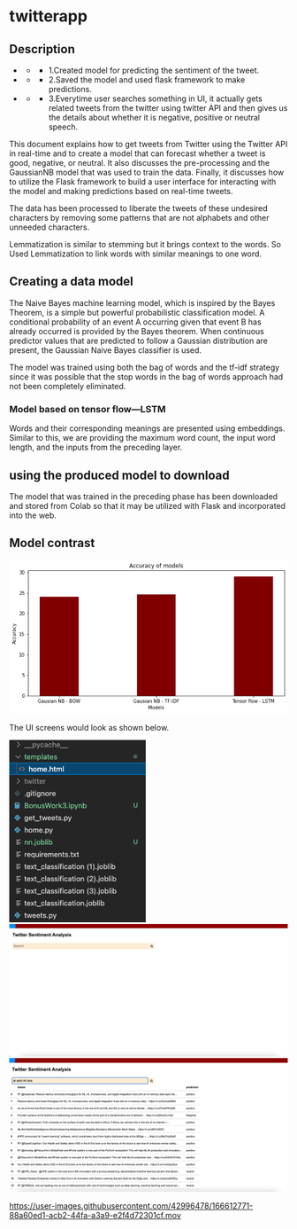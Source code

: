 # twitterapp
## Description
- - - 1.Created model for predicting the sentiment of the tweet.
- - - 2.Saved the model and used flask framework to make predictions.
- - - 3.Everytime user searches something in UI, it actually gets related tweets from the twitter using twitter API and then gives us the details about whether it is negative, positive or neutral speech.


This document explains how to get tweets from Twitter using the Twitter API in real-time and to create a model that can forecast whether a tweet is good, negative, or neutral. It also discusses the pre-processing and the GaussianNB model that was used to train the data.
Finally, it discusses how to utilize the Flask framework to build a user interface for interacting with the model and making predictions based on real-time tweets.


The data has been processed to liberate the tweets of these undesired characters by removing some patterns that are not alphabets and other unneeded characters.


 Lemmatization is similar to stemming but it brings context to the words. So Used Lemmatization to link words
with similar meanings to one word. 


## Creating a data model

The Naive Bayes machine learning model, which is inspired by the Bayes Theorem, is a simple but powerful probabilistic classification model. A conditional probability of an event A occurring given that event B has already occurred is provided by the Bayes theorem. When continuous predictor values that are predicted to follow a Gaussian distribution are present, the Gaussian Naive Bayes classifier is used.

The model was trained using both the bag of words and the tf-idf strategy since it was possible that the stop words in the bag of words approach had not been completely eliminated.

### Model based on tensor flow—LSTM
Words and their corresponding meanings are presented using embeddings. Similar to this, we are providing the maximum word count, the input word length, and the inputs from the preceding layer.

## using the produced model to download

The model that was trained in the preceding phase has been downloaded and stored from Colab so that it may be utilized with Flask and incorporated into the web.

## Model contrast
![alt](https://github.com/vamshidhar199/twitterapp/blob/master/bonusComparison.png)


The UI screens would look as shown below.

![alt](https://github.com/vamshidhar199/twitterapp/blob/master/Screen%20Shot%202022-05-02%20at%201.50.04%20PM.png)
![alt](https://github.com/vamshidhar199/twitterapp/blob/master/Screen%20Shot%202022-05-01%20at%203.59.39%20PM.png)
![alt](https://github.com/vamshidhar199/twitterapp/blob/master/Screen%20Shot%202022-05-01%20at%204.00.16%20PM.png)


https://user-images.githubusercontent.com/42996478/166612771-88a60ed1-acb2-44fa-a3a9-e2f4d72301cf.mov


